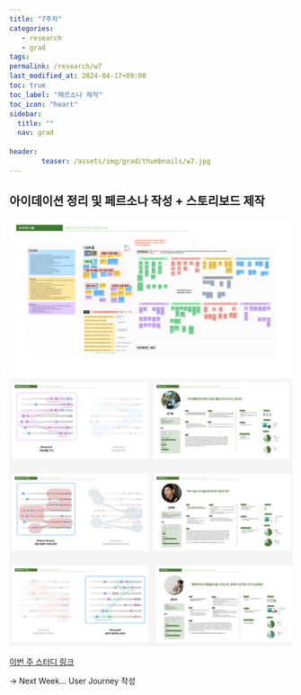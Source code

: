 ```yaml
---
title: "7주차"
categories: 
   - research
   - grad
tags: 
permalink: /research/w7
last_modified_at: 2024-04-17+09:00
toc: true
toc_label: "페르소나 제작"
toc_icon: "heart"
sidebar:
  title: ""
  nav: grad

header:
        teaser: /assets/img/grad/thumbnails/w7.jpg
---
```

## 아이데이션 정리 및 페르소나 작성 + 스토리보드 제작
![아이데이션](/assets/img/grad/w7-2.png)        
![페르소나작성](/assets/img/grad/w7-1.png)


[이번 주 스터디 링크](https://story.pxd.co.kr/1042)    
       
-> Next Week... User Journey 작성